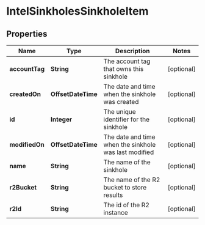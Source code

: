 

# IntelSinkholesSinkholeItem


## Properties

| Name | Type | Description | Notes |
|------------ | ------------- | ------------- | -------------|
|**accountTag** | **String** | The account tag that owns this sinkhole |  [optional] |
|**createdOn** | **OffsetDateTime** | The date and time when the sinkhole was created |  [optional] |
|**id** | **Integer** | The unique identifier for the sinkhole |  [optional] |
|**modifiedOn** | **OffsetDateTime** | The date and time when the sinkhole was last modified |  [optional] |
|**name** | **String** | The name of the sinkhole |  [optional] |
|**r2Bucket** | **String** | The name of the R2 bucket to store results |  [optional] |
|**r2Id** | **String** | The id of the R2 instance |  [optional] |



